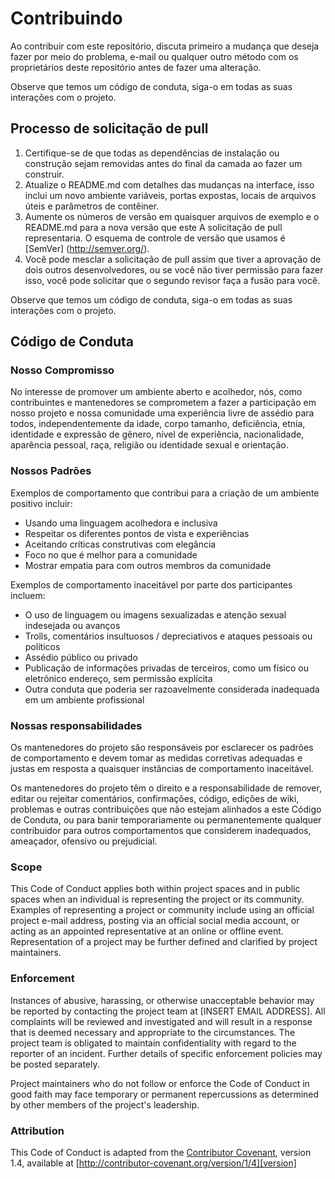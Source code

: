 # Contribuindo

Ao contribuir com este repositório, discuta primeiro a mudança que deseja fazer por meio do problema,
e-mail ou qualquer outro método com os proprietários deste repositório antes de fazer uma alteração.

Observe que temos um código de conduta, siga-o em todas as suas interações com o projeto.

## Processo de solicitação de pull

1. Certifique-se de que todas as dependências de instalação ou construção sejam removidas antes do final da camada ao fazer um
   construir.
2. Atualize o README.md com detalhes das mudanças na interface, isso inclui um novo ambiente
   variáveis, portas expostas, locais de arquivos úteis e parâmetros de contêiner.
3. Aumente os números de versão em quaisquer arquivos de exemplo e o README.md para a nova versão que este
   A solicitação de pull representaria. O esquema de controle de versão que usamos é [SemVer] (http://semver.org/).
4. Você pode mesclar a solicitação de pull assim que tiver a aprovação de dois outros desenvolvedores, ou se você
   não tiver permissão para fazer isso, você pode solicitar que o segundo revisor faça a fusão para você.

Observe que temos um código de conduta, siga-o em todas as suas interações com o projeto.

## Código de Conduta

### Nosso Compromisso

No interesse de promover um ambiente aberto e acolhedor, nós, como
contribuintes e mantenedores se comprometem a fazer a participação em nosso projeto e
nossa comunidade uma experiência livre de assédio para todos, independentemente da idade, corpo
tamanho, deficiência, etnia, identidade e expressão de gênero, nível de experiência,
nacionalidade, aparência pessoal, raça, religião ou identidade sexual e
orientação.

### Nossos Padrões

Exemplos de comportamento que contribui para a criação de um ambiente positivo
incluir:

* Usando uma linguagem acolhedora e inclusiva
* Respeitar os diferentes pontos de vista e experiências
* Aceitando críticas construtivas com elegância
* Foco no que é melhor para a comunidade
* Mostrar empatia para com outros membros da comunidade

Exemplos de comportamento inaceitável por parte dos participantes incluem:



* O uso de linguagem ou imagens sexualizadas e atenção sexual indesejada ou
avanços
* Trolls, comentários insultuosos / depreciativos e ataques pessoais ou políticos
* Assédio público ou privado
* Publicação de informações privadas de terceiros, como um físico ou eletrônico
  endereço, sem permissão explícita
* Outra conduta que poderia ser razoavelmente considerada inadequada em um
  ambiente profissional

### Nossas responsabilidades

Os mantenedores do projeto são responsáveis ​​por esclarecer os padrões de
comportamento e devem tomar as medidas corretivas adequadas e justas em
resposta a quaisquer instâncias de comportamento inaceitável.

Os mantenedores do projeto têm o direito e a responsabilidade de remover, editar ou
rejeitar comentários, confirmações, código, edições de wiki, problemas e outras contribuições
que não estejam alinhados a este Código de Conduta, ou para banir temporariamente ou
permanentemente qualquer contribuidor para outros comportamentos que considerem inadequados,
ameaçador, ofensivo ou prejudicial.

### Scope

This Code of Conduct applies both within project spaces and in public spaces
when an individual is representing the project or its community. Examples of
representing a project or community include using an official project e-mail
address, posting via an official social media account, or acting as an appointed
representative at an online or offline event. Representation of a project may be
further defined and clarified by project maintainers.

### Enforcement

Instances of abusive, harassing, or otherwise unacceptable behavior may be
reported by contacting the project team at [INSERT EMAIL ADDRESS]. All
complaints will be reviewed and investigated and will result in a response that
is deemed necessary and appropriate to the circumstances. The project team is
obligated to maintain confidentiality with regard to the reporter of an incident.
Further details of specific enforcement policies may be posted separately.

Project maintainers who do not follow or enforce the Code of Conduct in good
faith may face temporary or permanent repercussions as determined by other
members of the project's leadership.

### Attribution

This Code of Conduct is adapted from the [Contributor Covenant][homepage], version 1.4,
available at [http://contributor-covenant.org/version/1/4][version]

[homepage]: http://contributor-covenant.org
[version]: http://contributor-covenant.org/version/1/4/
